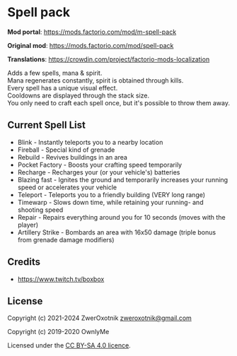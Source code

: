 Spell pack
==========

**Mod portal**: https://mods.factorio.com/mod/m-spell-pack

**Original mod**: https://mods.factorio.com/mod/spell-pack

**Translations**: https://crowdin.com/project/factorio-mods-localization

Adds a few spells, mana & spirit.\
Mana regenerates constantly, spirit is obtained through kills.\
Every spell has a unique visual effect.\
Cooldowns are displayed through the stack size.\
You only need to craft each spell once, but it's possible to throw them away.

Current Spell List
------------------

- Blink - Instantly teleports you to a nearby location
- Fireball - Special kind of grenade
- Rebuild - Revives buildings in an area
- Pocket Factory - Boosts your crafting speed temporarily
- Recharge - Recharges your (or your vehicle's) batteries
- Blazing fast - Ignites the ground and temporarily increases your running speed or accelerates your vehicle
- Teleport - Teleports you to a friendly building (VERY long range)
- Timewarp - Slows down time, while retaining your running- and shooting speed
- Repair - Repairs everything around you for 10 seconds (moves with the player)
- Artillery Strike - Bombards an area with 16x50 damage (triple bonus from grenade damage modifiers)

Credits
-------

- https://www.twitch.tv/boxbox

License
-------

Copyright (c) 2021-2024 ZwerOxotnik <zweroxotnik@gmail.com>

Copyright (c) 2019-2020 OwnlyMe

Licensed under the [CC BY-SA 4.0 licence](https://creativecommons.org/licenses/by-sa/4.0/).
